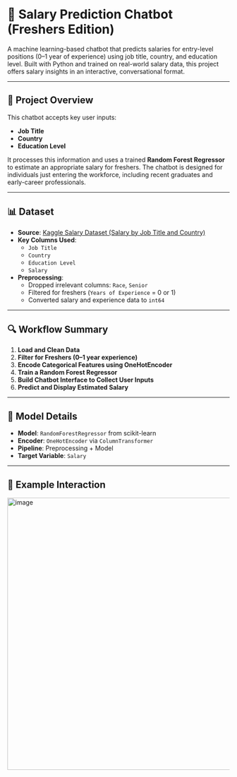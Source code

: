 # 💼 Salary Prediction Chatbot (Freshers Edition)

A machine learning-based chatbot that predicts salaries for entry-level positions (0–1 year of experience) using job title, country, and education level. Built with Python and trained on real-world salary data, this project offers salary insights in an interactive, conversational format.

---

## 📌 Project Overview

This chatbot accepts key user inputs:
- **Job Title**
- **Country**
- **Education Level**

It processes this information and uses a trained **Random Forest Regressor** to estimate an appropriate salary for freshers. The chatbot is designed for individuals just entering the workforce, including recent graduates and early-career professionals.

---

## 📊 Dataset

- **Source**: [Kaggle Salary Dataset (Salary by Job Title and Country)](https://www.kaggle.com/datasets/amirmahdiabbootalebi/salary-by-job-title-and-country)
- **Key Columns Used**:
  - `Job Title`
  - `Country`
  - `Education Level`
  - `Salary`
- **Preprocessing**:
  - Dropped irrelevant columns: `Race`, `Senior`
  - Filtered for freshers (`Years of Experience` = 0 or 1)
  - Converted salary and experience data to `int64`

---

## 🔍 Workflow Summary

1. **Load and Clean Data**
2. **Filter for Freshers (0–1 year experience)**
3. **Encode Categorical Features using OneHotEncoder**
4. **Train a Random Forest Regressor**
5. **Build Chatbot Interface to Collect User Inputs**
6. **Predict and Display Estimated Salary**

---

## 🧠 Model Details

- **Model**: `RandomForestRegressor` from scikit-learn
- **Encoder**: `OneHotEncoder` via `ColumnTransformer`
- **Pipeline**: Preprocessing + Model
- **Target Variable**: `Salary`

---

## 💬 Example Interaction

<img width="942" height="617" alt="image" src="https://github.com/user-attachments/assets/a327a172-a5ec-42f1-afc5-057ff4705cc5" />
